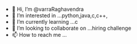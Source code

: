 - 👋 Hi, I’m @varraRaghavendra
- 👀 I’m interested in ...python,java,c,c++,
- 🌱 I’m currently learning ...c
- 💞️ I’m looking to collaborate on ...hiring challenge
- 📫 How to reach me ...

<!---
varraRaghavendra/varraRaghavendra is a ✨ special ✨ repository because its `README.md` (this file) appears on your GitHub profile.
You can click the Preview link to take a look at your changes.
--->
